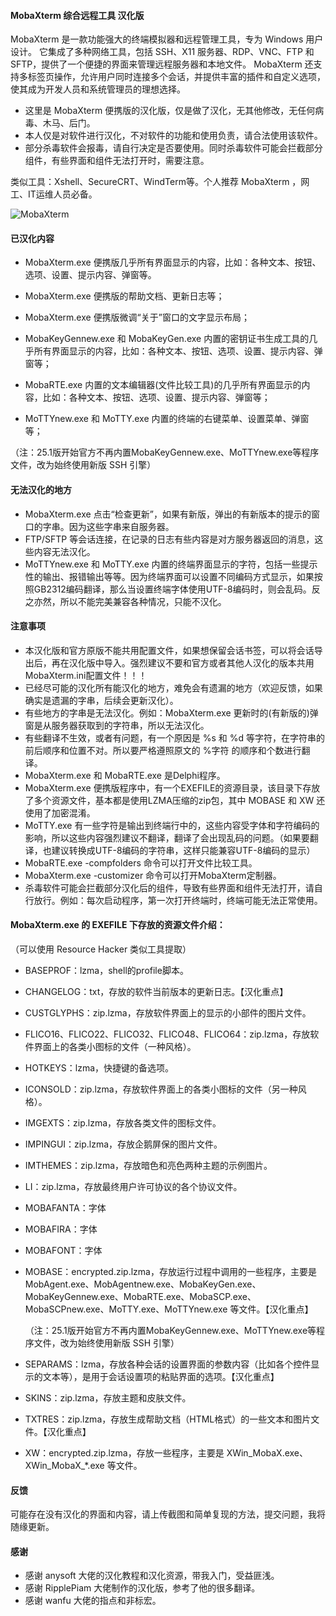 #### MobaXterm 综合远程工具 汉化版
MobaXterm 是一款功能强大的终端模拟器和远程管理工具，专为 Windows 用户设计。
它集成了多种网络工具，包括 SSH、X11 服务器、RDP、VNC、FTP 和 SFTP，提供了一个便捷的界面来管理远程服务器和本地文件。
MobaXterm 还支持多标签页操作，允许用户同时连接多个会话，并提供丰富的插件和自定义选项，使其成为开发人员和系统管理员的理想选择。

- 这里是 MobaXterm 便携版的汉化版，仅是做了汉化，无其他修改，无任何病毒、木马、后门。
- 本人仅是对软件进行汉化，不对软件的功能和使用负责，请合法使用该软件。
- 部分杀毒软件会报毒，请自行决定是否要使用。同时杀毒软件可能会拦截部分组件，有些界面和组件无法打开时，需要注意。

类似工具：Xshell、SecureCRT、WindTerm等。个人推荐 MobaXterm ，网工、IT运维人员必备。

![MobaXterm](README.assets/MobaXterm.png)


#### 已汉化内容
- MobaXterm.exe 便携版几乎所有界面显示的内容，比如：各种文本、按钮、选项、设置、提示内容、弹窗等。

- MobaXterm.exe 便携版的帮助文档、更新日志等；

- MobaXterm.exe 便携版微调“关于”窗口的文字显示布局；

- MobaKeyGennew.exe 和 MobaKeyGen.exe 内置的密钥证书生成工具的几乎所有界面显示的内容，比如：各种文本、按钮、选项、设置、提示内容、弹窗等；

- MobaRTE.exe 内置的文本编辑器(文件比较工具)的几乎所有界面显示的内容，比如：各种文本、按钮、选项、设置、提示内容、弹窗等；

- MoTTYnew.exe 和 MoTTY.exe 内置的终端的右键菜单、设置菜单、弹窗等；

（注：25.1版开始官方不再内置MobaKeyGennew.exe、MoTTYnew.exe等程序文件，改为始终使用新版 SSH 引擎）


#### 无法汉化的地方
- MobaXterm.exe 点击“检查更新”，如果有新版，弹出的有新版本的提示的窗口的字串。因为这些字串来自服务器。
- FTP/SFTP 等会话连接，在记录的日志有些内容是对方服务器返回的消息，这些内容无法汉化。
- MoTTYnew.exe 和 MoTTY.exe 内置的终端界面显示的字符，包括一些提示性的输出、报错输出等等。因为终端界面可以设置不同编码方式显示，如果按照GB2312编码翻译，那么当设置终端字体使用UTF-8编码时，则会乱码。反之亦然，所以不能完美兼容各种情况，只能不汉化。


#### 注意事项
- 本汉化版和官方原版不能共用配置文件，如果想保留会话书签，可以将会话导出后，再在汉化版中导入。强烈建议不要和官方或者其他人汉化的版本共用MobaXterm.ini配置文件！！！
- 已经尽可能的汉化所有能汉化的地方，难免会有遗漏的地方（欢迎反馈，如果确实是遗漏的字串，后续会更新汉化）。
- 有些地方的字串是无法汉化。例如：MobaXterm.exe 更新时的(有新版的)弹窗是从服务器获取到的字符串，所以无法汉化。
- 有些翻译不生效，或者有问题，有一个原因是 %s 和 %d 等字符，在字符串的前后顺序和位置不对。所以要严格遵照原文的 %字符 的顺序和个数进行翻译。
- MobaXterm.exe 和 MobaRTE.exe 是Delphi程序。
- MobaXterm.exe 便携版程序中，有一个EXEFILE的资源目录，该目录下存放了多个资源文件，基本都是使用LZMA压缩的zip包，其中 MOBASE 和 XW 还使用了加密混淆。
- MoTTY.exe 有一些字符是输出到终端行中的，这些内容受字体和字符编码的影响，所以这些内容强烈建议不翻译，翻译了会出现乱码的问题。（如果要翻译，也建议转换成UTF-8编码的字符串，这样只能兼容UTF-8编码的显示）
- MobaRTE.exe -compfolders 命令可以打开文件比较工具。
- MobaXterm.exe -customizer 命令可以打开MobaXterm定制器。
- 杀毒软件可能会拦截部分汉化后的组件，导致有些界面和组件无法打开，请自行放行。例如：每次启动程序，第一次打开终端时，终端可能无法正常使用。


#### MobaXterm.exe 的 EXEFILE 下存放的资源文件介绍：
（可以使用 Resource Hacker 类似工具提取）
- BASEPROF：lzma，shell的profile脚本。

- CHANGELOG：txt，存放的软件当前版本的更新日志。【汉化重点】

- CUSTGLYPHS：zip.lzma，存放软件界面上的显示的小部件的图片文件。

- FLICO16、FLICO22、FLICO32、FLICO48、FLICO64：zip.lzma，存放软件界面上的各类小图标的文件（一种风格）。

- HOTKEYS：lzma，快捷键的备选项。

- ICONSOLD：zip.lzma，存放软件界面上的各类小图标的文件（另一种风格）。

- IMGEXTS：zip.lzma，存放各类文件的图标文件。

- IMPINGUI：zip.lzma，存放企鹅屏保的图片文件。

- IMTHEMES：zip.lzma，存放暗色和亮色两种主题的示例图片。

- LI：zip.lzma，存放最终用户许可协议的各个协议文件。

- MOBAFANTA：字体

- MOBAFIRA：字体

- MOBAFONT：字体

- MOBASE：encrypted.zip.lzma，存放运行过程中调用的一些程序，主要是 MobAgent.exe、MobAgentnew.exe、MobaKeyGen.exe、MobaKeyGennew.exe、MobaRTE.exe、MobaSCP.exe、MobaSCPnew.exe、MoTTY.exe、MoTTYnew.exe 等文件。【汉化重点】

  （注：25.1版开始官方不再内置MobaKeyGennew.exe、MoTTYnew.exe等程序文件，改为始终使用新版 SSH 引擎）

- SEPARAMS：lzma，存放各种会话的设置界面的参数内容（比如各个控件显示的文本等），是用于会话设置项的粘贴界面的选项。【汉化重点】

- SKINS：zip.lzma，存放主题和皮肤文件。

- TXTRES：zip.lzma，存放生成帮助文档（HTML格式）的一些文本和图片文件。【汉化重点】

- XW：encrypted.zip.lzma，存放一些程序，主要是 XWin_MobaX.exe、XWin_MobaX_*.exe 等文件。


#### 反馈
可能存在没有汉化的界面和内容，请上传截图和简单复现的方法，提交问题，我将随缘更新。


#### 感谢
- 感谢 anysoft 大佬的汉化教程和汉化资源，带我入门，受益匪浅。
- 感谢 RipplePiam 大佬制作的汉化版，参考了他的很多翻译。
- 感谢 wanfu 大佬的指点和非标宏。

